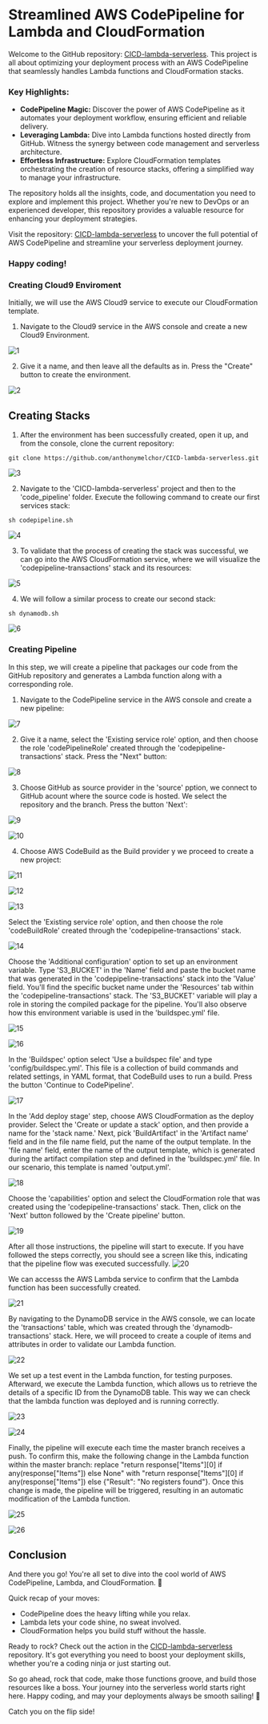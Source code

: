 # Streamlined AWS CodePipeline for Lambda and CloudFormation

Welcome to the GitHub repository: [CICD-lambda-serverless](https://github.com/anthonymelchor/CICD-lambda-serverless.git). This project is all about optimizing your deployment process with an AWS CodePipeline that seamlessly handles Lambda functions and CloudFormation stacks.

### Key Highlights:
- **CodePipeline Magic:** Discover the power of AWS CodePipeline as it automates your deployment workflow, ensuring efficient and reliable delivery.
- **Leveraging Lambda:** Dive into Lambda functions hosted directly from GitHub. Witness the synergy between code management and serverless architecture.
- **Effortless Infrastructure:** Explore CloudFormation templates orchestrating the creation of resource stacks, offering a simplified way to manage your infrastructure.

The repository holds all the insights, code, and documentation you need to explore and implement this project. Whether you're new to DevOps or an experienced developer, this repository provides a valuable resource for enhancing your deployment strategies.

Visit the repository: [CICD-lambda-serverless](https://github.com/anthonymelchor/CICD-lambda-serverless.git) to uncover the full potential of AWS CodePipeline and streamline your serverless deployment journey.

### Happy coding!

### Creating Cloud9 Enviroment
Initially, we will use the AWS Cloud9 service to execute our CloudFormation template.

1. Navigate to the Cloud9 service in the AWS console and create a new Cloud9 Environment.

![1](https://github.com/anthonymelchor/CICD-lambda-serverless/assets/48603061/efb98289-6337-4084-b620-b0a87d41674f)

2. Give it a name, and then leave all the defaults as in. Press the "Create" button to create the environment.

![2](https://github.com/anthonymelchor/CICD-lambda-serverless/assets/48603061/68e42bd1-0245-4b81-aa01-80b710b1617c)

## Creating Stacks
1. After the environment has been successfully created, open it up, and from the console, clone the current repository:
```
git clone https://github.com/anthonymelchor/CICD-lambda-serverless.git
```
![3](https://github.com/anthonymelchor/CICD-lambda-serverless/assets/48603061/8dca9429-5caa-4ef1-a4f2-6bbd2616c7b0)

2.  Navigate to the 'CICD-lambda-serverless' project and then to the 'code_pipeline' folder. Execute the following command to create our first services stack:
```
sh codepipeline.sh
```
![4](https://github.com/anthonymelchor/CICD-lambda-serverless/assets/48603061/5bd9ef76-2711-4bf2-ad23-604b966fc234)

3. To validate that the process of creating the stack was successful, we can go into the AWS CloudFormation service, where we will visualize the 'codepipeline-transactions' stack and its resources:

![5](https://github.com/anthonymelchor/CICD-lambda-serverless/assets/48603061/8e2f282a-06fe-43c7-bebe-d9efaf21db69)

4. We will follow a similar process to create our second stack:

```
sh dynamodb.sh
```
![6](https://github.com/anthonymelchor/CICD-lambda-serverless/assets/48603061/8a354367-c143-4bb8-a61b-9058c074436a)

### Creating Pipeline

In this step, we will create a pipeline that packages our code from the GitHub repository and generates a Lambda function along with a corresponding role.

1. Navigate to the CodePipeline service in the AWS console and create a new pipeline:

![7](https://github.com/anthonymelchor/CICD-lambda-serverless/assets/48603061/4859b15e-d3e7-4045-8c61-89311cac16d6)

2. Give it a name, select the 'Existing service role' option, and then choose the role 'codePipelineRole' created through the 'codepipeline-transactions' stack. Press the "Next" button:

![8](https://github.com/anthonymelchor/CICD-lambda-serverless/assets/48603061/fad458b5-2bd7-42e5-8ef1-b5faa892d890)

3. Choose  GitHub as source provider in the 'source' pption, we connect to GitHub acount where the source code is hosted.  We select the repository and the branch. Press the button 'Next':

![9](https://github.com/anthonymelchor/CICD-lambda-serverless/assets/48603061/d19c3572-ee98-4bf3-9039-ed3f0e82941f)

![10](https://github.com/anthonymelchor/CICD-lambda-serverless/assets/48603061/de4651bf-c3d5-4a7d-9ee8-79b0a2f3da54)

4. Choose AWS CodeBuild as the Build provider y we proceed to create a new project:

![11](https://github.com/anthonymelchor/CICD-lambda-serverless/assets/48603061/489b2839-d37e-497e-9c8a-bcd7f8a3dead)

![12](https://github.com/anthonymelchor/CICD-lambda-serverless/assets/48603061/48746a5d-3962-46a4-b599-fed9a292f5b6)

![13](https://github.com/anthonymelchor/CICD-lambda-serverless/assets/48603061/59d0f439-8694-4213-b23e-be3fb124803f)

Select the 'Existing service role' option, and then choose the role 'codeBuildRole' created through the 'codepipeline-transactions' stack.

![14](https://github.com/anthonymelchor/CICD-lambda-serverless/assets/48603061/6bfc1fff-b6ad-45d7-9b09-2f102395be4c)


Choose the 'Additional configuration' option to set up an environment variable. Type 'S3_BUCKET' in the 'Name' field and paste the bucket name that was generated in the 'codepipeline-transactions' stack into the 'Value' field. You'll find the specific bucket name under the 'Resources' tab within the 'codepipeline-transactions' stack. The 'S3_BUCKET' variable will play a role in storing the compiled package for the pipeline. You'll also observe how this environment variable is used in the 'buildspec.yml' file.

![15](https://github.com/anthonymelchor/CICD-lambda-serverless/assets/48603061/9c168212-bea4-4493-a055-3c043b970cd1)

![16](https://github.com/anthonymelchor/CICD-lambda-serverless/assets/48603061/ff4d6d97-a31f-4505-abac-9cb4e76d262d)

In the 'Buildspec' option select 'Use a buildspec file' and type 'config/buildspec.yml'. This file is a collection of build commands and related settings, in YAML format, that CodeBuild uses to run a build. Press the button 'Continue to CodePipeline'.

![17](https://github.com/anthonymelchor/CICD-lambda-serverless/assets/48603061/6079bc07-67a7-4d51-a5eb-81ac9a58e6f5)

In the 'Add deploy stage' step, choose AWS CloudFormation as the deploy provider. Select the 'Create or update a stack' option, and then provide a name for the 'stack name.' Next, pick 'BuildArtifact' in the 'Artifact name' field and in the file name field, put the name of the output template. In the 'file name' field, enter the name of the output template, which is generated during the artifact compilation step and defined in the 'buildspec.yml' file. In our scenario, this template is named 'output.yml'.

![18](https://github.com/anthonymelchor/CICD-lambda-serverless/assets/48603061/32312074-2b23-461f-9a94-9b771ea1dae4)

Choose the 'capabilities' option and select the CloudFormation role that was created using the 'codepipeline-transactions' stack. Then, click on the 'Next' button followed by the 'Create pipeline' button.

![19](https://github.com/anthonymelchor/CICD-lambda-serverless/assets/48603061/8f4302fb-ab30-4b78-8ac3-fb4373fb8f7c)

After all those instructions, the pipeline will start to execute. If you have followed the steps correctly, you should see a screen like this, indicating that the pipeline flow was executed successfully.
![20](https://github.com/anthonymelchor/CICD-lambda-serverless/assets/48603061/8d2b5b7d-5d6d-437a-905f-d35260def588)

We can accesss the AWS Lambda service to confirm that the Lambda function has been successfully created.

![21](https://github.com/anthonymelchor/CICD-lambda-serverless/assets/48603061/072f63b7-ae30-4e1a-bcc4-0642ba621ed4)

By navigating to the DynamoDB service in the AWS console, we can locate the 'transactions' table, which was created through the 'dynamodb-transactions' stack. Here, we will proceed to create a couple of items and attributes in order to validate our Lambda function.

![22](https://github.com/anthonymelchor/CICD-lambda-serverless/assets/48603061/17b612cd-7dab-4adb-afb6-f2bd410047bb)

We set up a test event in the Lambda function,  for testing purposes. Afterward, we execute the Lambda function, which allows us to retrieve the details of a specific ID from the DynamoDB table. This way we can check that the lambda function was deployed and is running correctly.

![23](https://github.com/anthonymelchor/CICD-lambda-serverless/assets/48603061/17a3ec39-ca97-4bc8-b886-57de60312e40)

![24](https://github.com/anthonymelchor/CICD-lambda-serverless/assets/48603061/c8ba7d2b-d820-4223-85d8-4d85a912530b)

Finally, the pipeline will execute each time the master branch receives a push. To confirm this, make the following change in the Lambda function within the master branch: replace "return response["Items"][0] if any(response["Items"]) else None" with "return response["Items"][0] if any(response["Items"]) else {"Result": "No registers found"}. Once this change is made, the pipeline will be triggered, resulting in an automatic modification of the Lambda function.

![25](https://github.com/anthonymelchor/CICD-lambda-serverless/assets/48603061/738d44ac-0f4c-4cb1-acbd-c38777fe9bdb)

![26](https://github.com/anthonymelchor/CICD-lambda-serverless/assets/48603061/8ae90b2d-2a06-4a5e-a78a-c24d282560ac)

## Conclusion

And there you go! You're all set to dive into the cool world of AWS CodePipeline, Lambda, and CloudFormation. 🚀

Quick recap of your moves:

- CodePipeline does the heavy lifting while you relax.
- Lambda lets your code shine, no sweat involved.
- CloudFormation helps you build stuff without the hassle.

Ready to rock? Check out the action in the [CICD-lambda-serverless](https://github.com/anthonymelchor/CICD-lambda-serverless.git) repository. It's got everything you need to boost your deployment skills, whether you're a coding ninja or just starting out.

So go ahead, rock that code, make those functions groove, and build those resources like a boss. Your journey into the serverless world starts right here. Happy coding, and may your deployments always be smooth sailing! 🎉

Catch you on the flip side!
